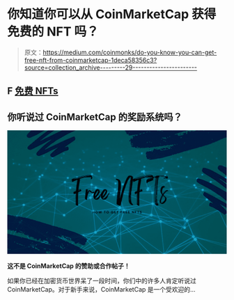 # 你知道你可以从 CoinMarketCap 获得免费的 NFT 吗？

> 原文：<https://medium.com/coinmonks/do-you-know-you-can-get-free-nft-from-coinmarketcap-1deca58356c3?source=collection_archive---------29----------------------->

## F [免费 NFTs](/search?q=free+nft)

## 你听说过 CoinMarketCap 的奖励系统吗？

![](img/7b976e17fa17829a9811dfff0a3b8dc2.png)

**这不是 CoinMarketCap 的赞助或合作帖子！**

如果你已经在加密货币世界呆了一段时间，你们中的许多人肯定听说过 CoinMarketCap。对于新手来说，CoinMarketCap 是一个受欢迎的…